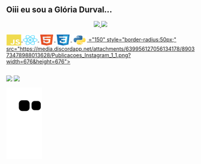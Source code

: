 ## Oiii eu sou a Glória Durval...
<div align="center">
  <a href="https://github.com/gloriadurval">
  <img height="180em" src="https://github-readme-stats.vercel.app/api?username=GloriaDurval&show_icons=true&theme=dracula&include_all_commits=true&count_private=true"/>
  <img height="180em" src="https://github-readme-stats.vercel.app/api/top-langs/?username=GloriaDurval&layout=compact&langs_count=7&theme=dracula"/>
</div>
<div style="display: inline_block"><br>
  <img align="center" alt="Gloriaa-Js" height="30" width="40" src="https://raw.githubusercontent.com/devicons/devicon/master/icons/javascript/javascript-plain.svg">
  <img align="center" alt="Gloria-React" height="30" width="40" src="https://raw.githubusercontent.com/devicons/devicon/master/icons/react/react-original.svg">
  <img align="center" alt="Gloria-HTML" height="30" width="40" src="https://raw.githubusercontent.com/devicons/devicon/master/icons/html5/html5-original.svg">
  <img align="center" alt="Gloria-CSS" height="30" width="40" src="https://raw.githubusercontent.com/devicons/devicon/master/icons/css3/css3-original.svg">
  <img align="center" alt="Gloria-Python" height="30" width="40" src="https://raw.githubusercontent.com/devicons/devicon/master/icons/python/python-original.svg">
="150" style="border-radius:50px;" src="https://media.discordapp.net/attachments/639956127056134178/890373478988013628/Publicacoes_Instagram_1_1.png?width=676&height=676">
</div>
  
  ##
 
<div> 
  <a href="https://instagram.com/gloria_durval" target="_blank"><img src="https://img.shields.io/badge/-Instagram-%23E4405F?style=for-the-badge&logo=instagram&logoColor=white" target="_blank"></a>
  <a href = "mailto:robertagloria123@gmail.com"><img src="https://img.shields.io/badge/-Gmail-%23333?style=for-the-badge&logo=gmail&logoColor=white" target="_blank"></a>
 
  ![Snake animation](https://github.com/rafaballerini/rafaballerini/blob/output/github-contribution-grid-snake.svg)
 
</div>
